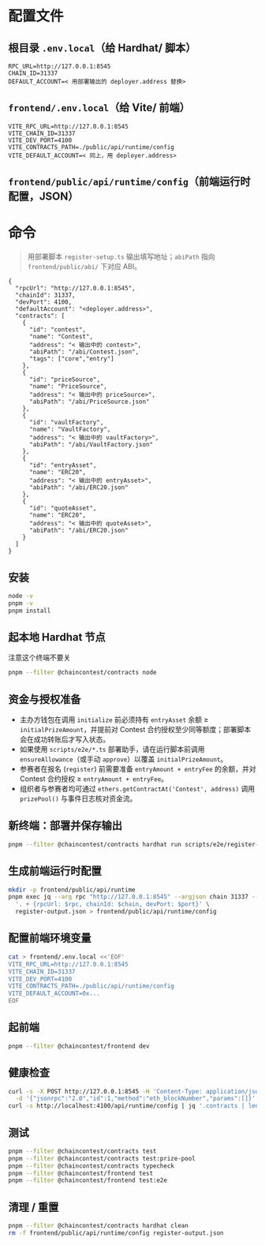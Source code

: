# 配置文件

## 根目录 `.env.local`（给 Hardhat/ 脚本）

```
RPC_URL=http://127.0.0.1:8545
CHAIN_ID=31337
DEFAULT_ACCOUNT=< 用部署输出的 deployer.address 替换>
```

## `frontend/.env.local`（给 Vite/ 前端）

```
VITE_RPC_URL=http://127.0.0.1:8545
VITE_CHAIN_ID=31337
VITE_DEV_PORT=4100
VITE_CONTRACTS_PATH=./public/api/runtime/config
VITE_DEFAULT_ACCOUNT=< 同上，用 deployer.address>
```

## `frontend/public/api/runtime/config`（前端运行时配置，JSON）

# 命令

> 用部署脚本 `register-setup.ts` 输出填写地址；`abiPath` 指向 `frontend/public/abi/` 下对应 ABI。

```
{
  "rpcUrl": "http://127.0.0.1:8545",
  "chainId": 31337,
  "devPort": 4100,
  "defaultAccount": "<deployer.address>",
  "contracts": [
    {
      "id": "contest",
      "name": "Contest",
      "address": "< 输出中的 contest>",
      "abiPath": "/abi/Contest.json",
      "tags": ["core","entry"]
    },
    {
      "id": "priceSource",
      "name": "PriceSource",
      "address": "< 输出中的 priceSource>",
      "abiPath": "/abi/PriceSource.json"
    },
    {
      "id": "vaultFactory",
      "name": "VaultFactory",
      "address": "< 输出中的 vaultFactory>",
      "abiPath": "/abi/VaultFactory.json"
    },
    {
      "id": "entryAsset",
      "name": "ERC20",
      "address": "< 输出中的 entryAsset>",
      "abiPath": "/abi/ERC20.json"
    },
    {
      "id": "quoteAsset",
      "name": "ERC20",
      "address": "< 输出中的 quoteAsset>",
      "abiPath": "/abi/ERC20.json"
    }
  ]
}
```

## 安装

```bash
node -v
pnpm -v
pnpm install
```

## 起本地 Hardhat 节点

注意这个终端不要关

```bash
pnpm --filter @chaincontest/contracts node
```

## 资金与授权准备

- 主办方钱包在调用 `initialize` 前必须持有 `entryAsset` 余额 ≥ `initialPrizeAmount`，并提前对 Contest 合约授权至少同等额度；部署脚本会在成功转账后才写入状态。
- 如果使用 `scripts/e2e/*.ts` 部署助手，请在运行脚本前调用 `ensureAllowance`（或手动 `approve`）以覆盖 `initialPrizeAmount`。
- 参赛者在报名 (`register`) 前需要准备 `entryAmount + entryFee` 的余额，并对 Contest 合约授权 ≥ `entryAmount + entryFee`。
- 组织者与参赛者均可通过 `ethers.getContractAt('Contest', address)` 调用 `prizePool()` 与事件日志核对资金流。

## 新终端：部署并保存输出

```bash
pnpm --filter @chaincontest/contracts hardhat run scripts/e2e/register-setup.ts --network localhost | tee register-output.json
```

## 生成前端运行时配置

```bash
mkdir -p frontend/public/api/runtime
pnpm exec jq --arg rpc "http://127.0.0.1:8545" --argjson chain 31337 --argjson port 4100 \
  '. + {rpcUrl: $rpc, chainId: $chain, devPort: $port}' \
  register-output.json > frontend/public/api/runtime/config
```

## 配置前端环境变量

```bash
cat > frontend/.env.local <<'EOF'
VITE_RPC_URL=http://127.0.0.1:8545
VITE_CHAIN_ID=31337
VITE_DEV_PORT=4100
VITE_CONTRACTS_PATH=./public/api/runtime/config
VITE_DEFAULT_ACCOUNT=0x...
EOF
```

## 起前端

```bash
pnpm --filter @chaincontest/frontend dev
```

## 健康检查

```bash
curl -s -X POST http://127.0.0.1:8545 -H 'Content-Type: application/json' \
  -d '{"jsonrpc":"2.0","id":1,"method":"eth_blockNumber","params":[]}'
curl -s http://localhost:4100/api/runtime/config | jq '.contracts | length'
```

## 测试

```bash
pnpm --filter @chaincontest/contracts test
pnpm --filter @chaincontest/contracts test:prize-pool
pnpm --filter @chaincontest/contracts typecheck
pnpm --filter @chaincontest/frontend test
pnpm --filter @chaincontest/frontend test:e2e
```

## 清理 / 重置

```bash
pnpm --filter @chaincontest/contracts hardhat clean
rm -f frontend/public/api/runtime/config register-output.json
```
